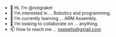 - 👋 Hi, I’m @notgraket
- 👀 I’m interested in ... Robotics and programming.
- 🌱 I’m currently learning ... ARM Assembly.
- 💞️ I’m looking to collaborate on ... anything.
- 📫 How to reach me ... nsepello@gmail.com

<!---
notgraket/notgraket is a ✨ special ✨ repository because its `README.md` (this file) appears on your GitHub profile.
You can click the Preview link to take a look at your changes.
--->
